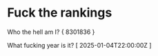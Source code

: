 # Fuck the rankings

Who the hell am I?
{ 8301836 }

What fucking year is it?
[ 2025-01-04T22:00:00Z ]
